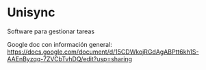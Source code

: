 # Unisync
Software para gestionar tareas

Google doc con información general: https://docs.google.com/document/d/15CDWkojRGdAgABPtt6kh1S-AAEnByzqq-7ZVCbTvhDQ/edit?usp=sharing
